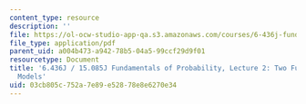 ```yaml
---
content_type: resource
description: ''
file: https://ol-ocw-studio-app-qa.s3.amazonaws.com/courses/6-436j-fundamentals-of-probability-fall-2018/03cb805c752a7e89e52878e8e6270e34_MIT6_436JF18_lec02.pdf
file_type: application/pdf
parent_uid: a004b473-a942-78b5-04a5-99ccf29d9f01
resourcetype: Document
title: '6.436J / 15.085J Fundamentals of Probability, Lecture 2: Two Fundamental Probabilistic
  Models'
uid: 03cb805c-752a-7e89-e528-78e8e6270e34
---
```

